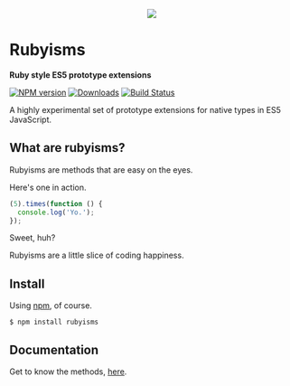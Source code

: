 <p align="center">
  <a href="https://www.npmjs.com/package/rubyisms">
    <img src="http://i.imgur.com/Gx7OFGO.png" />
  </a>
</p>

# Rubyisms

**Ruby style ES5 prototype extensions**

[![NPM version][npm-image]][npm-url] [![Downloads][npm-downloads]][npm-url] [![Build Status][travis-build]][travis-url]

A highly experimental set of prototype extensions for native types in ES5 JavaScript.

## What are rubyisms?

Rubyisms are methods that are easy on the eyes.

Here's one in action.

```javascript
(5).times(function () {
  console.log('Yo.');
});
```

Sweet, huh?

Rubyisms are a little slice of coding happiness.

## Install

Using [npm](https://www.npmjs.com/), of course.

```shell
$ npm install rubyisms
```

## Documentation

Get to know the methods, [here](https://github.com/Okahyphen/rubyisms/blob/master/docs/README.md).

[npm-url]: https://www.npmjs.com/package/rubyisms
[npm-image]: http://img.shields.io/npm/v/rubyisms.svg
[npm-downloads]: http://img.shields.io/npm/dm/rubyisms.svg

[travis-url]: https://travis-ci.org/Okahyphen/rubyisms
[travis-build]: https://travis-ci.org/Okahyphen/rubyisms.svg?branch=master
